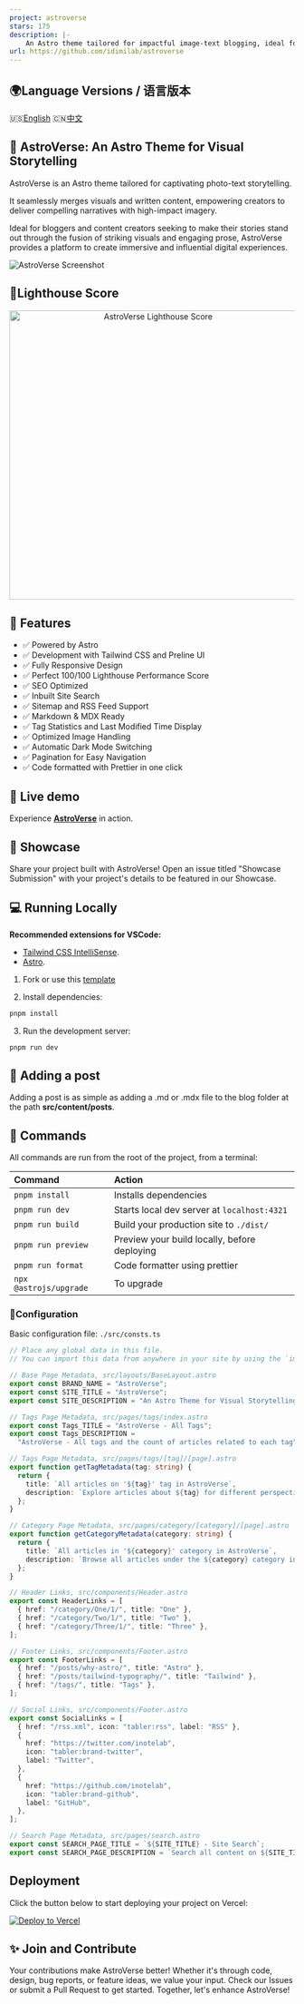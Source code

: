 ```yaml
---
project: astroverse
stars: 175
description: |-
    An Astro theme tailored for impactful image-text blogging, ideal for content creators.
url: https://github.com/idimilab/astroverse
---
```


## 🌍Language Versions / 语言版本

🇺🇸[English](README.md) 🇨🇳[中文](README_CN.md)

## 🚀 **AstroVerse**: An Astro Theme for Visual Storytelling

AstroVerse is an Astro theme tailored for captivating photo-text storytelling.

It seamlessly merges visuals and written content, empowering creators to deliver compelling narratives with high-impact imagery.

Ideal for bloggers and content creators seeking to make their stories stand out through the fusion of striking visuals and engaging prose, AstroVerse provides a platform to create immersive and influential digital experiences.

<img src="public/screenshot.webp" alt="AstroVerse Screenshot" />

## 💯Lighthouse Score

<p align="center">
  <a href="https://pagespeed.web.dev/analysis?url=https%3A%2F%2Fverse-astro.vercel.app%2F">
    <img width="510" alt="AstroVerse Lighthouse Score" src="public/astroverse-lighthouse-score.svg">
  <a>
</p>

## 🎉 Features

- ✅ Powered by Astro
- ✅ Development with Tailwind CSS and Preline UI
- ✅ Fully Responsive Design
- ✅ Perfect 100/100 Lighthouse Performance Score
- ✅ SEO Optimized
- ✅ Inbuilt Site Search
- ✅ Sitemap and RSS Feed Support
- ✅ Markdown & MDX Ready
- ✅ Tag Statistics and Last Modified Time Display
- ✅ Optimized Image Handling
- ✅ Automatic Dark Mode Switching
- ✅ Pagination for Easy Navigation
- ✅ Code formatted with Prettier in one click

## 🎡 Live demo

Experience [**AstroVerse**](https://verse-astro.vercel.app) in action.

## 🌆 Showcase

Share your project built with AstroVerse! Open an issue titled "Showcase Submission" with your project's details to be featured in our Showcase.


## 💻 Running Locally

**Recommended extensions for VSCode:**

- [Tailwind CSS IntelliSense](https://marketplace.visualstudio.com/items?itemName=bradlc.vscode-tailwindcss).
- [Astro](https://marketplace.visualstudio.com/items?itemName=astro-build.astro-vscode).

1. Fork or use this [template](https://github.com/inotelab/astroverse)

2. Install dependencies:

```bash
pnpm install
```

3. Run the development server:

```bash
pnpm run dev
```

## 📄 Adding a post

Adding a post is as simple as adding a .md or .mdx file to the blog folder at the path **src/content/posts**.

## 🧞 Commands

All commands are run from the root of the project, from a terminal:

| Command           | Action                                       |
| :---------------- | :------------------------------------------- |
| `pnpm install`     | Installs dependencies                        |
| `pnpm run dev`     | Starts local dev server at `localhost:4321`  |
| `pnpm run build`   | Build your production site to `./dist/`      |
| `pnpm run preview` | Preview your build locally, before deploying |
| `pnpm run format`  | Code formatter using prettier                |
| `npx @astrojs/upgrade`  | To upgrade                |

### 🔧Configuration

Basic configuration file: `./src/consts.ts`

```ts
// Place any global data in this file.
// You can import this data from anywhere in your site by using the `import` keyword.

// Base Page Metadata, src/layouts/BaseLayout.astro
export const BRAND_NAME = "AstroVerse";
export const SITE_TITLE = "AstroVerse";
export const SITE_DESCRIPTION = "An Astro Theme for Visual Storytelling";

// Tags Page Metadata, src/pages/tags/index.astro
export const Tags_TITLE = "AstroVerse - All Tags";
export const Tags_DESCRIPTION =
  "AstroVerse - All tags and the count of articles related to each tag";

// Tags Page Metadata, src/pages/tags/[tag]/[page].astro
export function getTagMetadata(tag: string) {
  return {
    title: `All articles on '${tag}' tag in AstroVerse`,
    description: `Explore articles about ${tag} for different perspectives and in-depth analysis.`,
  };
}

// Category Page Metadata, src/pages/category/[category]/[page].astro
export function getCategoryMetadata(category: string) {
  return {
    title: `All articles in '${category}' category in AstroVerse`,
    description: `Browse all articles under the ${category} category in AstroVerse`,
  };
}

// Header Links, src/components/Header.astro
export const HeaderLinks = [
  { href: "/category/One/1/", title: "One" },
  { href: "/category/Two/1/", title: "Two" },
  { href: "/category/Three/1/", title: "Three" },
];

// Footer Links, src/components/Footer.astro
export const FooterLinks = [
  { href: "/posts/why-astro/", title: "Astro" },
  { href: "/posts/tailwind-typography/", title: "Tailwind" },
  { href: "/tags/", title: "Tags" },
];

// Social Links, src/components/Footer.astro
export const SocialLinks = [
  { href: "/rss.xml", icon: "tabler:rss", label: "RSS" },
  {
    href: "https://twitter.com/inotelab",
    icon: "tabler:brand-twitter",
    label: "Twitter",
  },
  {
    href: "https://github.com/inotelab",
    icon: "tabler:brand-github",
    label: "GitHub",
  },
];

// Search Page Metadata, src/pages/search.astro
export const SEARCH_PAGE_TITLE = `${SITE_TITLE} - Site Search`;
export const SEARCH_PAGE_DESCRIPTION = `Search all content on ${SITE_TITLE}`;
```


## Deployment

Click the button below to start deploying your project on Vercel:

[![Deploy to Vercel](https://vercel.com/button)](https://vercel.com/import/project?template=https://github.com/inotelab/astroverse)

## ✨ Join and Contribute

Your contributions make AstroVerse better! Whether it's through code, design, bug reports, or feature ideas, we value your input. Check our Issues or submit a Pull Request to get started. Together, let's enhance AstroVerse!


